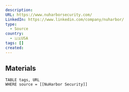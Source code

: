 ```yaml
---
description: 
URL: https://www.nuharborsecurity.com/
LinkedIn: https://www.linkedin.com/company/nuharbor/
type:
  - Source
country:
  - 🇺🇸USA
tags: []
created:
---
```



## Materials
```dataview
TABLE tags, URL
WHERE source = [[NuHarbor Security]]
```